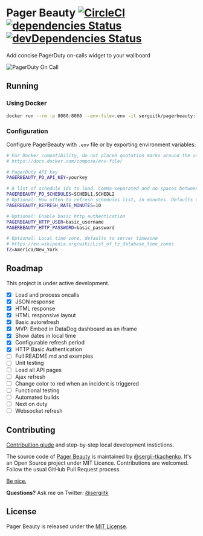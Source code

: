 # Pager Beauty [![CircleCI](https://circleci.com/gh/sergii-tkachenko/pagerbeauty/tree/master.svg?style=shield)](https://circleci.com/gh/sergii-tkachenko/pagerbeauty/tree/master) [![dependencies Status](https://david-dm.org/sergii-tkachenko/pagerbeauty/status.svg)](https://david-dm.org/sergii-tkachenko/pagerbeauty) [![devDependencies Status](https://david-dm.org/sergii-tkachenko/pagerbeauty/dev-status.svg)](https://david-dm.org/sergii-tkachenko/pagerbeauty?type=dev)

Add concise PagerDuty on-calls widget to your wallboard

![PagerDuty On Call](https://user-images.githubusercontent.com/672669/46779296-1e233100-cce5-11e8-897c-b60f935e3ca8.png)

## Running
### Using Docker

```sh
docker run --rm -p 8080:8080 --env-file=.env -it sergiitk/pagerbeauty:latest
```

### Configuration

Configure PagerBeauty with `.env` file or by exporting environment variables:

```sh
# For Docker compatibility, do not placed quotation marks around the values.
# https://docs.docker.com/compose/env-file/

# PagerDuty API key
PAGERBEAUTY_PD_API_KEY=yourkey

# A list of schedule ids to load. Comma-separated and no spaces between.
PAGERBEAUTY_PD_SCHEDULES=SCHEDL1,SCHEDL2
# Optional: How often to refresh schedules list, in minutes. Defaults to 10.
PAGERBEAUTY_REFRESH_RATE_MINUTES=10

# Optional: Enable basic http authentication
PAGERBEAUTY_HTTP_USER=basic_username
PAGERBEAUTY_HTTP_PASSWORD=basic_password

# Optional: Local time zone, defaults to server timezone
# https://en.wikipedia.org/wiki/List_of_tz_database_time_zones
TZ=America/New_York
```

## Roadmap

This project is under active development.

- [x] Load and process oncalls
- [x] JSON response
- [x] HTML response
- [x] HTML responsive layout
- [x] Basic autorefresh
- [x] MVP: Embed in DataDog dashboard as an iframe
- [x] Show dates in local time
- [x] Configurable refresh period
- [x] HTTP Basic Authentication
- [ ] Full README.md and examples
- [ ] Unit testing
- [ ] Load all API pages
- [ ] Ajax refresh
- [ ] Change color to red when an incident is triggered
- [ ] Functional testing
- [ ] Automated builds
- [ ] Next on duty
- [ ] Websocket refresh

## Contributing

[Contribuition giude](CONTRIBUTING.md) and step-by-step local development instictions.

The source code of [Pager Beauty](https://github.com/sergii-tkachenko/pagerbeauty) is maintained by [@sergii-tkachenko](https://github.com/sergii-tkachenko).
It's an Open Source project under MIT Licence. Contributions are welcomed. Follow the usual GitHub Pull Request process.

[Be nice.](CODE_OF_CONDUCT.md)

**Questions?**
Ask me on Twitter: [@sergiitk](https://twitter.com/sergiitk)


## License

Pager Beauty is released under the [MIT License](https://opensource.org/licenses/MIT).
